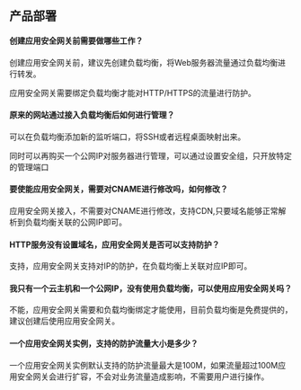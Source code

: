 ## 产品部署

#### 创建应用安全网关前需要做哪些工作？

创建应用安全网关前，建议先创建负载均衡，将Web服务器流量通过负载均衡进行转发。

应用安全网关需要绑定负载均衡才能对HTTP/HTTPS的流量进行防护。

#### 原来的网站通过接入负载均衡后如何进行管理？

可以在负载均衡添加新的监听端口，将SSH或者远程桌面映射出来。

同时可以再购买一个公网IP对服务器进行管理，可以通过设置安全组，只开放特定的管理端口

#### 要使能应用安全网关，需要对CNAME进行修改吗，如何修改？

应用安全网关接入，不需要对CNAME进行修改，支持CDN,只要域名能够正常解析到负载均衡关联的公网IP即可。

#### HTTP服务没有设置域名，应用安全网关是否可以支持防护？

支持，应用安全网关支持对IP的防护，在负载均衡上关联对应IP即可。

#### 我只有一个云主机和一个公网IP，没有使用负载均衡，可以使用应用安全网关吗？

不能，应用安全网关需要和负载均衡绑定才能使用，目前负载均衡是免费提供的，建议创建后使用应用安全网关。

#### 一个应用安全网关实例，支持的防护流量大小是多少？

一个应用安全网关实例默认支持的防护流量最大是100M，如果流量超过100M应用安全网关会进行扩容，不会对业务流量造成影响，不需要用户进行操作。
